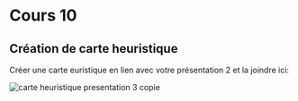 # Cours 10
## Création de carte heuristique
Créer une carte euristique en lien avec votre présentation 2 et la joindre ici: 


![carte heuristique presentation 3 copie](https://user-images.githubusercontent.com/89648302/144614376-6c6f4e29-5dd6-4e95-8723-b184c1334861.png)

